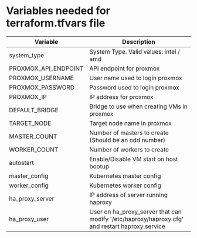 # Variables needed for terraform.tfvars file

| Variable | Description |
| ------ | ------ |
| system_type | System Type. Valid values: intel / amd |
| PROXMOX_API_ENDPOINT | API endpoint for proxmox |
| PROXMOX_USERNAME | User name used to login proxmox |
| PROXMOX_PASSWORD | Password used to login proxmox |
| PROXMOX_IP | IP address for proxmox |
| DEFAULT_BRIDGE | Bridge to use when creating VMs in proxmox |
| TARGET_NODE | Target node name in proxmox |
| MASTER_COUNT | Number of masters to create (Should be an odd number) |
| WORKER_COUNT | Number of workers to create |
| autostart | Enable/Disable VM start on host bootup |
| master_config | Kubernetes master config |
| worker_config | Kubernetes worker config |
| ha_proxy_server | IP address of server running haproxy |
| ha_proxy_user | User on ha_proxy_server that can modify '/etc/haproxy/haproxy.cfg' and restart haproxy.service |
